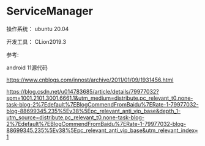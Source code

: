 # ServiceManager



操作系统： ubuntu 20.04

开发工具： CLion2019.3

参考:

android 11源代码


https://www.cnblogs.com/innost/archive/2011/01/09/1931456.html

https://blog.csdn.net/u014783685/article/details/79977032?spm=1001.2101.3001.6661.1&utm_medium=distribute.pc_relevant_t0.none-task-blog-2%7Edefault%7EBlogCommendFromBaidu%7ERate-1-79977032-blog-88699345.235%5Ev38%5Epc_relevant_anti_vip_base&depth_1-utm_source=distribute.pc_relevant_t0.none-task-blog-2%7Edefault%7EBlogCommendFromBaidu%7ERate-1-79977032-blog-88699345.235%5Ev38%5Epc_relevant_anti_vip_base&utm_relevant_index=1